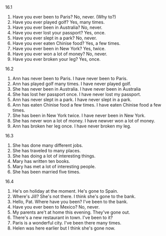 16.1
  1. Have you ever been to Paris? No, never. (Why to?)
  2. Have you ever played golf? Yes, many times.
  3. Have you ever been in Australia? No, never.
  4. Have you ever lost your passport? Yes, once.
  5. Have you ever slept in a park? No, never.
  6. Have you ever eaten Chinise food? Yes, a few times.
  7. Have you ever been in New York? Yes, twice.
  8. Have you ever won a lot of money? No, never.
  9. Have you ever broken your leg? Yes, once.

16.2
  1. Ann has never been to Paris.
     I have never been to Paris.
  2. Ann has played golf many times.
     I have never played golf.
  3. She has never been in Australia.
     I have never been in Australia
  4. She has lost her passport once.
     I have never lost my passport.
  5. Ann has never slept in a park.
     I have never slept in a park.
  6. Ann has eaten Chinise food a few times.
     I have eaten Chinise food a few times.
  7. She has been in New York twice.
     I have never been in New York.
  8. She has never won a lot of money.
     I have newver won a lot of money.
  9. Ann has broken her leg once.
     I have never broken my leg.

16.3
  1. She has done many different jobs.
  2. She has traveled to many places.
  3. She has doing a lot of interesting things.
  4. Mary has written ten books.
  5. Mary has met a lot of interesting people.
  6. She has been married five times.

16.4
  1. He's on holiday at the moment. He's gone to Spain.
  2. Where's Jill? She's not there. I think she's gone to the bank.
  3. Hello, Pat. Where have you been? I've been to the bank.
  4. Have you ever been to Mexico? No, never.
  5. My parents are't at home this evening. They've gone out.
  6. There's a new restaurant in town. I've been to it?
  7. Paris is a wonderful city. I've been there many times.
  8. Helen was here earlier but I think she's gone now.